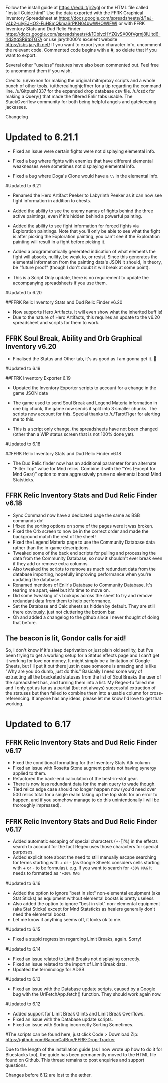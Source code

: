 Follow the install guide at https://redd.it/jr2vgl or the HTML file called "Install Guide.html"
Use the data exported with the FFRK Graphical Inventory Spreadsheet at https://docs.google.com/spreadsheets/d/1aJ-y4b2-ulyEJHO2-FuH8mQkmaSrPKN04bwWHOWIFWI
or with FFRK Inventory Stats and Dud Relic Finder https://docs.google.com/spreadsheets/d/1DblycHYZQySX00fVgrnj8IUltd6-rld3XqSR9tpTG7A
or use jaryth000's excelent website https://sbs.jaryth.net/
If you want to export your character info, uncomment the relevant code. Commented code begins with a #, so delete that if you want to export.

Several other "useless" features have also been commented out. Feel free to uncomment them if you wish. 

Credits:
/u/vexnon for making the original mitmproxy scripts and a whole bunch of other tools.
/u/therealhughjeffner for a tip regarding the command line.
/u/Gitpush1337 for the expanded drop database csv file.
/u/csdx for making a Query() that made the filtered Enlir tabs usable.
The StackOverflow community for both being helpful angels and gatekeeping jackasses.

Changelog

# Updated to 6.21.1

* Fixed an issue were certain fights were not displaying elemental info.

* Fixed a bug where fights with enemies that have different elemental weaknesses were sometimes not displaying elemental info.

* Fixed a bug where Doga's Clone would have a `\\` in the elemental info.

#Updated to 6.21

* Renamed the Hero Artifact Peeker to Labyrinth Peeker as it can now see fight information in addition to chests.

* Added the ability to see the enemy names of fights behind the three active paintings, even if it's hidden behind a powerful painting.

* Added the ability to see fight information for forced fights via Exploration paintings. Note that you'll only be able to see what the fight is after picking the Exploration painting, you can't see if the Exploration painting will result in a fight before picking it.

* Added a programmatically generated indication of what elements the fight will absorb, nullify, be weak to, or resist. Since this generates the elemental information from the painting data's JSON it should, in theory, be "future proof" (though I don't doubt it will break at some point).

* This is a Script Only update, there is no requirement to update the accompanying spreadsheets if you use them.

#Updated to 6.20

##FFRK Relic Inventory Stats and Dud Relic Finder v6.20

* Now supports Hero Artifacts. It will even show what the inherited buff is!
* Due to the nature of Hero Artifacts, this requires an update to the v6.20 spreadsheet and scripts for them to work.

## FFRK Soul Break, Ability and Orb Graphical Inventory v6.20

* Finalised the Status and Other tab, it's as good as I am gonna get it. :shrug:

#Updated to 6.19

##FFRK Inventory Exporter 6.19

* Updated the Inventory Exporter scripts to account for a change in the game JSON data

* The game used to send Soul Break and Legend Materia information in one big chunk, the game now sends it split into 3 smaller chunks. The scripts now account for this. Special thanks to /u/TarotTiger for alerting me to this.

* This is a script only change, the spreadsheets have not been changed (other than a WIP status screen that is not 100% done yet).

#Updated to 6.18

##FFRK Relic Inventory Stats and Dud Relic Finder v6.18

* The Dud Relic finder now has an additional parameter for an alternate "Filter Top" value for Mnd relics. Combine it with the "Yes (Except for Mnd Gear)" option to more aggressively prune no elemental boost Mind Statsticks.

## FFRK Relic Inventory Stats and Dud Relic Finder v6.18

* Sync Command now have a dedicated page the same as BSB commands do!
* I fixed the sorting options on some of the pages were it was broken.
* Fixed the Orb screen to now be in the correct order and made the background match the rest of the sheet!
* Fixed the Legend Materia page to use the Community Database data rather than the in-game descriptions.
* Tweaked some of the back end scripts for pulling and processing the data from the Community Database, so now it shouldn't ever break even if they add or remove extra columns.  
* Also tweaked the scripts to remove as much redundant data from the database importing, hopefully improving performance when you're updating the database.
* Renamed mentions of Enlir's Database to Community Database. It's tearing me apart, ~~Lisa!~~ but it's time to move on.
* Did some tweaking of vLookups across the sheet to try and remove redundant data from them to help performance.
* Set the Database and Calc sheets as hidden by default. They are still there obviously, just not cluttering the bottom bar.
* Oh and added a changelog to the github since I never thought of doing that before.

## The beacon is lit, Gondor calls for aid!

So, I don't know if it's sleep deprivation or just plain old senility, but I've been trying to get a working setup for a Status effects page and I can't get it working for love nor money. It might simply be a limitation of Google Sheets, but I'll put it out there just in case someone is amazing and is like "Why are you do dumb, just do this." Basically I need some way of extracting all the bracketed statuses from the list of Soul Breaks the user of the spreadsheet has, and turning them into a list. My Regex-fu failed me and I only got as far as a partial (but not always) successful extraction of the statuses but then failed to combine them into a usable column for cross-referencing. If anyone has any ideas, please let me know I'd love to get that working.


# Updated to 6.17
## FFRK Relic Inventory Stats and Dud Relic Finder v6.17								
* Fixed the conditional formatting for the Inventory Stats Atk column
* Fixed an issue with Rosetta Stone augment points not having synergy applied to them.
* Refactored the back-end calculation of the best-in-slot gear. 
 * There is now less redundant data for the main query to wade though.
 * Tied relics edge case should no longer happen now (you'd need over 500 relics total for a single realm taking up the top slots for an error to happen, and if you somehow manage to do this unintentionally I will be thoroughly impressed).

## FFRK Relic Inventory Stats and Dud Relic Finder v6.17	
* Added automatic escaping of special characters (+-[]%) in the effects search to account for the fact Regex uses those characters for special purposes.
* Added explicit note about the need to still manually escape searching for terms starting with + or - (as Google Sheets considers cells starting with + or - to be formulas). e.g. If you want to search for `+30% MAG` it needs to formatted as `'+30% MAG`

#Updated to 6.16
* Added the option to ignore "best in slot" non-elemental equipment (aka Stat Sticks) as equipment without elemental boosts is pretty useless
* Also added the option to ignore "best in slot" non-elemental equipment (aka Stat Sticks) except for Mnd Statsticks as healers generally don't need the elemental boost.
* Let me know if anything seems off, it looks ok to me.

#Updated to 6.15
* Fixed a stupid regression regarding Limit Breaks, again. Sorry!

#Updated to 6.14
* Fixed an issue related to Limit Breaks not displaying correctly.
* Fixed an issue related to the import of Limit Break data.
* Updated the terminology for ADSB.

#Updated to 6.13
* Fixed an issue with the Database update scripts, caused by a Google bug with the UrlFetchApp.fetch() function. They should work again now.

#Updated to 6.12

* Added support for Limit Break Glints and Limit Break Overflows.
* Fixed an issue with the Database update scripts.
* Fixed an issue with Sorting incorrectly Sorting Sometimes.

#The scripts can be found here, just click Code > Download Zip: https://github.com/BaconCatBug/FFRK-Drop-Tracker

Due to the length of the installation guide (as I now wrote up how to do it for Bluestacks too), the guide has been permanently moved to the HTML file found on Github. This thread remains to post enquiries and support questions.

Changes before 6.12 are lost to the æther.